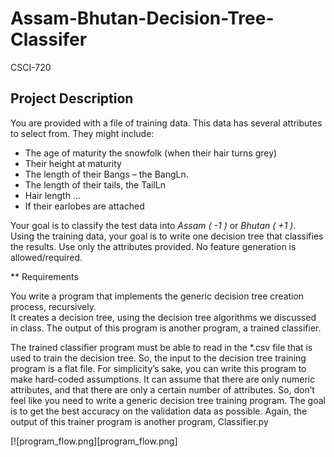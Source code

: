 # Assam-Bhutan-Decision-Tree-Classifer
CSCI-720 

## Project Description

You are provided with a file of training data. This data has several attributes to select from.
They might include:
* The age of maturity the snowfolk (when their hair turns grey)
* Their height at maturity
* The length of their Bangs – the BangLn.
* The length of their tails, the TailLn
* Hair length ...
* If their earlobes are attached

Your goal is to classify the test data into *Assam ( -1 )* or *Bhutan ( +1 )*.<br>
Using the training data, your goal is to write one decision tree that classifies the results. Use only the attributes provided. No feature generation is allowed/required.


** Requirements

You write a program that implements the generic decision tree creation process, recursively.<br>
It creates a decision tree, using the decision tree algorithms we discussed in class. The output of this program is another program, a trained classifier.

The trained classifier program must be able to read in the *.csv file that is used to train the decision tree. So, the input to the decision tree training program is a flat file. For simplicity’s sake, you can write this program to make hard-coded assumptions. It can assume that there are only numeric attributes, and that there are only a certain number of attributes. So, don’t feel like you need to write a generic decision tree training program. The goal is to get the best accuracy on the validation data as possible. Again, the output of this trainer program is another program, Classifier.py

[![program_flow.png][program_flow.png]





